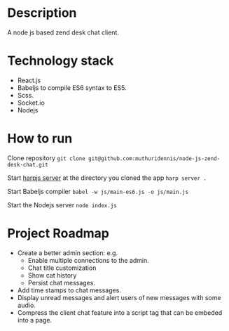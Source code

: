 # Description
A node js based zend desk chat client. 

# Technology stack
- React.js
- Babeljs to compile ES6 syntax to ES5. 
- Scss.
- Socket.io
- Nodejs 

# How to run
Clone repository `git clone git@github.com:muthuridennis/node-js-zend-desk-chat.git`

Start [harpjs server](http://harpjs.com) at the directory you cloned the app `harp server .`

Start Babeljs compiler `babel -w js/main-es6.js -o js/main.js`

Start the Nodejs server `node index.js`

# Project Roadmap
- Create a better admin section: e.g.
	- Enable multiple connections to the admin.
	- Chat title customization
	- Show cat history
	- Persist chat messages.
- Add time stamps to chat messages.
- Display unread messages and alert users of new messages with some audio. 
- Compress the client chat feature into a script tag that can be embeded into a page.